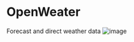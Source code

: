 # OpenWeater
Forecast and direct weather data
![image](https://github.com/user-attachments/assets/12a629c6-daee-4e93-a1f4-738796d8b2ef)
